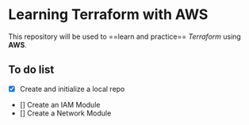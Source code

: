 # Learning Terraform with AWS

This repository will be used to ==learn and practice== *Terraform* using **AWS**.

## To do list

- [x] Create and initialize a local repo 
- [] Create an IAM Module
- [] Create a Network Module